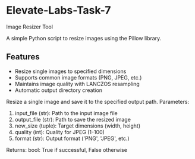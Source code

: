 # Elevate-Labs-Task-7
Image Resizer Tool

A simple Python script to resize images using the Pillow library.

## Features

- Resize single images to specified dimensions
- Supports common image formats (PNG, JPEG, etc.)
- Maintains image quality with LANCZOS resampling
- Automatic output directory creation

Resize a single image and save it to the specified output path.
Parameters:
1. input_file (str): Path to the input image file
2. output_file (str): Path to save the resized image
3. new_size (tuple): Target dimensions (width, height)
4. quality (int): Quality for JPEG (1-100)
5. format (str): Output format ('PNG', 'JPEG', etc.)

Returns:  bool: True if successful, False otherwise
